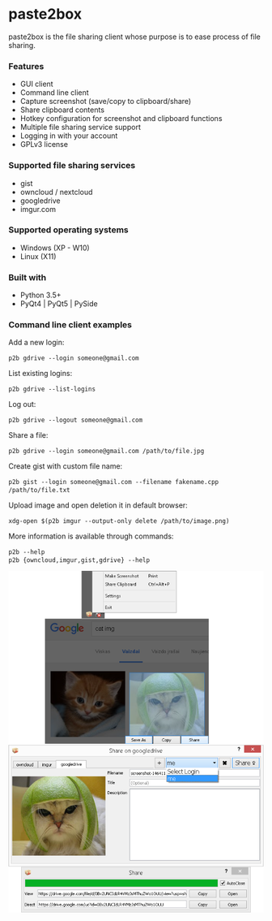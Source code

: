 paste2box
=========

paste2box is the file sharing client whose purpose is to ease process of file sharing.

### Features

* GUI client
* Command line client
* Capture screenshot (save/copy to clipboard/share)
* Share clipboard contents
* Hotkey configuration for screenshot and clipboard functions
* Multiple file sharing service support
* Logging in with your account
* GPLv3 license

### Supported file sharing services

* gist
* owncloud / nextcloud
* googledrive
* imgur.com

### Supported operating systems

* Windows (XP - W10)
* Linux (X11)

### Built with

* Python 3.5+
* PyQt4 | PyQt5 | PySide

### Command line client examples

Add a new login:

    p2b gdrive --login someone@gmail.com

List existing logins:

    p2b gdrive --list-logins

Log out:

    p2b gdrive --logout someone@gmail.com

Share a file:

    p2b gdrive --login someone@gmail.com /path/to/file.jpg

Create gist with custom file name:

    p2b gist --login someone@gmail.com --filename fakename.cpp /path/to/file.txt

Upload image and open deletion it in default browser:

    xdg-open $(p2b imgur --output-only delete /path/to/image.png)

More information is available through commands:

    p2b --help
    p2b {owncloud,imgur,gist,gdrive} --help

![Screenshot](https://raw.githubusercontent.com/rokups/paste2box/master/screenshot.png)
